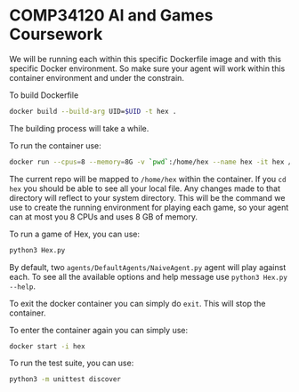 # COMP34120 AI and Games Coursework

We will be running each within this specific Dockerfile image and with this specific Docker environment. So make sure
your agent will work within this container environment and under the constrain.

To build Dockerfile
```bash
docker build --build-arg UID=$UID -t hex .
```
The building process will take a while. 


To run the container use:
```bash
docker run --cpus=8 --memory=8G -v `pwd`:/home/hex --name hex -it hex /bin/bash
```

The current repo will be mapped to `/home/hex` within the container. 
If you `cd hex` you should be able to see all your
local file. Any changes made to that directory will reflect to your system directory. This will be the command we use
to create the running environment for playing each game, so your agent can at most you 8 CPUs and uses 8 GB of memory.

To run a game of Hex, you can use:

```bash
python3 Hex.py
```

By default, two `agents/DefaultAgents/NaiveAgent.py` agent will play against each. To see all the available options and
help message use `python3 Hex.py --help`.

To exit the docker container you can simply do `exit`. This will stop the container.

To enter the container again you can simply use:

```bash
docker start -i hex
```

To run the test suite, you can use:

```bash
python3 -m unittest discover
```
